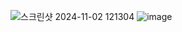 ![스크린샷 2024-11-02 121304](https://github.com/user-attachments/assets/de26b0d7-d3f2-4023-82a5-85040860c41c)
![image](https://github.com/user-attachments/assets/f95479a1-ec30-4884-b267-8e85af67a795)
